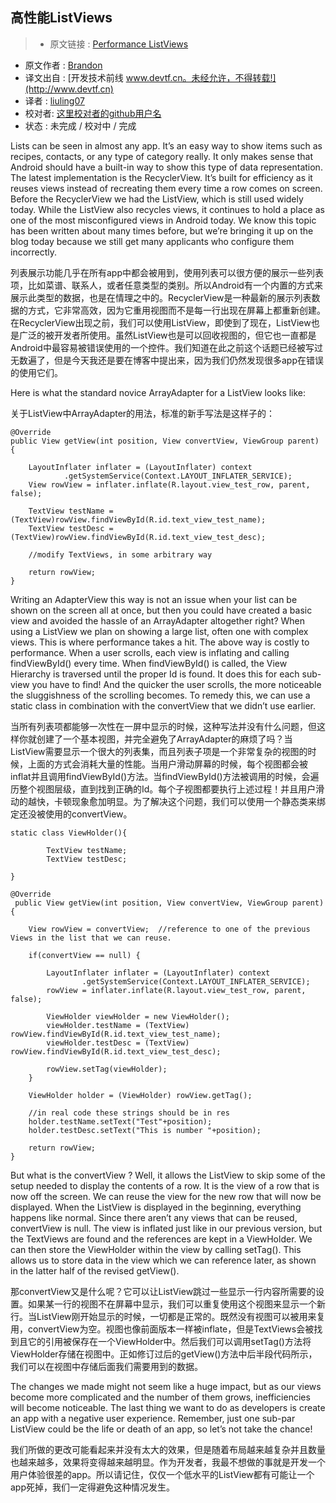 高性能ListViews
---

> * 原文链接 : [Performance ListViews](http://willowtreeapps.com/blog/performance-listviews/?utm_source=Android+Weekly&utm_campaign=038d344835-Android_Weekly_178&utm_medium=email&utm_term=0_4eb677ad19-038d344835-337955857)
* 原文作者 : [Brandon](ttp://willowtreeapps.com/blog/)
* 译文出自 : [开发技术前线 www.devtf.cn。未经允许，不得转载!](http://www.devtf.cn)
* 译者 : [liuling07](https://github.com/liuling07) 
* 校对者: [这里校对者的github用户名](github链接)  
* 状态 :  未完成 / 校对中 / 完成 

Lists can be seen in almost any app. It’s an easy way to show items such as recipes, contacts, or any type of category really. It only makes sense that Android should have a built-in way to show this type of data representation. The latest implementation is the RecyclerView. It’s built for efficiency as it reuses views instead of recreating them every time a row comes on screen. Before the  RecyclerView we had the ListView, which is still used widely today. While the ListView also recycles views, it continues to hold a place as one of the most misconfigured views in Android today. We know this topic has been written about many times before, but we’re bringing it up on the blog today because we still get many applicants who configure them incorrectly.

列表展示功能几乎在所有app中都会被用到，使用列表可以很方便的展示一些列表项，比如菜谱、联系人，或者任意类型的类别。所以Android有一个内置的方式来展示此类型的数据，也是在情理之中的。RecyclerView是一种最新的展示列表数据的方式，它非常高效，因为它重用视图而不是每一行出现在屏幕上都重新创建。在RecyclerView出现之前，我们可以使用ListView，即使到了现在，ListView也是广泛的被开发者所使用。虽然ListView也是可以回收视图的，但它也一直都是Android中最容易被错误使用的一个控件。我们知道在此之前这个话题已经被写过无数遍了，但是今天我还是要在博客中提出来，因为我们仍然发现很多app在错误的使用它们。

Here is what the standard novice ArrayAdapter for a ListView looks like:

关于ListView中ArrayAdapter的用法，标准的新手写法是这样子的：

```
@Override
public View getView(int position, View convertView, ViewGroup parent) {

    LayoutInflater inflater = (LayoutInflater) context
            .getSystemService(Context.LAYOUT_INFLATER_SERVICE);
    View rowView = inflater.inflate(R.layout.view_test_row, parent, false);

    TextView testName = (TextView)rowView.findViewById(R.id.text_view_test_name);
    TextView testDesc = (TextView)rowView.findViewById(R.id.text_view_test_desc);

    //modify TextViews, in some arbitrary way

    return rowView;
}
```

Writing an AdapterView this way is not an issue when your list can be shown on the screen all at once, but then you could have created a basic view and avoided the hassle of an ArrayAdapter altogether right? When using a ListView we plan on showing a large list, often one with complex views. This is where performance takes a hit. The above way is costly to performance. When a user scrolls, each view is inflating and calling findViewById() every time. When findViewById() is called, the View Hierarchy is traversed until the proper Id is found. It does this for each sub-view you have to find! And the quicker the user scrolls, the more noticeable the sluggishness of the scrolling becomes. To remedy this, we can use a static class in combination with the convertView that we didn’t use earlier.

当所有列表项都能够一次性在一屏中显示的时候，这种写法并没有什么问题，但这样你就创建了一个基本视图，并完全避免了ArrayAdapter的麻烦了吗？当ListView需要显示一个很大的列表集，而且列表子项是一个非常复杂的视图的时候，上面的方式会消耗大量的性能。当用户滑动屏幕的时候，每个视图都会被inflat并且调用findViewById()方法。当findViewById()方法被调用的时候，会遍历整个视图层级，直到找到正确的Id。每个子视图都要执行上述过程！并且用户滑动的越快，卡顿现象愈加明显。为了解决这个问题，我们可以使用一个静态类来绑定还没被使用的convertView。

```
static class ViewHolder(){

        TextView testName;
        TextView testDesc;
        
}

@Override
 public View getView(int position, View convertView, ViewGroup parent) {

    View rowView = convertView;  //reference to one of the previous Views in the list that we can reuse.

    if(convertView == null) {

        LayoutInflater inflater = (LayoutInflater) context
                .getSystemService(Context.LAYOUT_INFLATER_SERVICE);
        rowView = inflater.inflate(R.layout.view_test_row, parent, false);

        ViewHolder viewHolder = new ViewHolder();
        viewHolder.testName = (TextView) rowView.findViewById(R.id.text_view_test_name);
        viewHolder.testDesc = (TextView) rowView.findViewById(R.id.text_view_test_desc);

        rowView.setTag(viewHolder);
    }

    ViewHolder holder = (ViewHolder) rowView.getTag();
    
    //in real code these strings should be in res
    holder.testName.setText("Test"+position); 
    holder.testDesc.setText("This is number "+position);

    return rowView;
}
```

But what is the convertView ? Well, it allows the ListView to skip some of the setup needed to display the contents of a row. It is the view of a row that is now off the screen. We can reuse the view for the new row that will now be displayed. When the ListView is displayed in the beginning, everything happens like normal. Since there aren’t any views that can be reused, convertView is null. The view is inflated just like in our previous version, but the TextViews are found and the references are kept in a ViewHolder. We can then store the ViewHolder within the view by calling setTag(). This allows us to store data in the view which we can reference later, as shown in the latter half of the revised getView().

那convertView又是什么呢？它可以让ListView跳过一些显示一行内容所需要的设置。如果某一行的视图不在屏幕中显示，我们可以重复使用这个视图来显示一个新行。当ListView刚开始显示的时候，一切都是正常的。既然没有视图可以被用来复用，convertView为空。视图也像前面版本一样被inflate，但是TextViews会被找到且它的引用被保存在一个ViewHolder中。然后我们可以调用setTag()方法将ViewHolder存储在视图中。正如修订过后的getView()方法中后半段代码所示，我们可以在视图中存储后面我们需要用到的数据。

The changes we made might not seem like a huge impact, but as our views become more complicated and the number of them grows, inefficiencies will become noticeable. The last thing we want to do as developers is create an app with a negative user experience. Remember, just one sub-par ListView could be the life or death of an app, so let’s not take the chance!

我们所做的更改可能看起来并没有太大的效果，但是随着布局越来越复杂并且数量也越来越多，效果将变得越来越明显。作为开发者，我最不想做的事就是开发一个用户体验很差的app。所以请记住，仅仅一个低水平的ListView都有可能让一个app死掉，我们一定得避免这种情况发生。